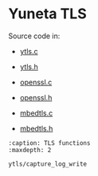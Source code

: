 # Yuneta TLS

Source code in:

- [ytls.c](https://github.com/artgins/yunetas/blob/main/kernel/c/ytls/src/ytls.c)
- [ytls.h](https://github.com/artgins/yunetas/blob/main/kernel/c/ytls/src/ytls.h)

- [openssl.c](https://github.com/artgins/yunetas/blob/main/kernel/c/ytls/src/tls/openssl.c)
- [openssl.h](https://github.com/artgins/yunetas/blob/main/kernel/c/ytls/src/tls/openssl.h)

- [mbedtls.c](https://github.com/artgins/yunetas/blob/main/kernel/c/ytls/src/tls/mbedtls.c)
- [mbedtls.h](https://github.com/artgins/yunetas/blob/main/kernel/c/ytls/src/tls/mbedtls.h)


```{toctree}
:caption: TLS functions
:maxdepth: 2

ytls/capture_log_write


```
